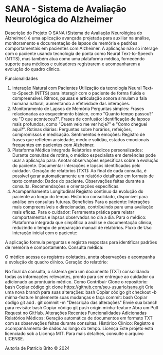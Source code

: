 # SANA - Sistema de Avaliação Neurológica do Alzheimer

Descrição do Projeto
O SANA (Sistema de Avaliação Neurológica do Alzheimer) é uma aplicação avançada projetada para auxiliar na análise, monitoramento e documentação de lapsos de memória e padrões comportamentais em pacientes com Alzheimer. A aplicação não só interage com o paciente usando tecnologia de ponta como Neural Text-to-Speech (NTTS), mas também atua como uma plataforma médica, fornecendo suporte para médicos e cuidadores registrarem e acompanharem a evolução do quadro clínico.

Funcionalidades
1. Interação Natural com Pacientes
Utilização da tecnologia Neural Text-to-Speech (NTTS) para interagir com o paciente de forma fluida e compreensível.
Ritmos, pausas e articulação sonora simulam a fala humana natural, aumentando a efetividade das interações.
2. Monitoramento de Lapsos de Memória
Perguntas simples: Frases relacionadas ao esquecimento básico, como "Quanto tempo passou?" ou "O que aconteceu?".
Frases de confusão: Identificação de lapsos mais profundos, como "Quem veio me ver hoje?" e "Como cheguei aqui?".
Rotinas diárias: Perguntas sobre horários, refeições, compromissos e medicação.
Sentimentos e emoções: Registro de frases que refletem ansiedade, medo e solidão, estados emocionais frequentes em pacientes com Alzheimer.
3. Plataforma Médica Integrada
Relatórios médicos personalizados: Durante consultas de rotina, o médico especialista em demências pode usar a aplicação para:
Anotar observações específicas sobre a evolução do paciente.
Documentar interações e lapsos identificados pelo cuidador.
Geração de relatórios (TXT): Ao final de cada consulta, é possível gerar automaticamente um relatório detalhado em formato de texto contendo:
Dados do paciente.
Observações feitas durante a consulta.
Recomendações e orientações específicas.
4. Acompanhamento Longitudinal
Registro contínuo da evolução do paciente ao longo do tempo.
Histórico consolidado, disponível para análise em consultas futuras.
Benefícios
Para o paciente: Interações mais compreensíveis e direcionadas, contribuindo para uma avaliação mais eficaz.
Para o cuidador: Ferramenta prática para relatar comportamentos e lapsos observados no dia a dia.
Para o médico: Plataforma integrada que simplifica a análise e documentação clínica, reduzindo o tempo de preparação manual de relatórios.
Fluxo de Uso
Interação inicial com o paciente:

A aplicação formula perguntas e registra respostas para identificar padrões de memória e comportamento.
Consulta médica:

O médico acessa os registros coletados, anota observações e acompanha a evolução do quadro clínico.
Geração do relatório:

No final da consulta, o sistema gera um documento (TXT) consolidando todas as informações relevantes, pronto para ser entregue ao cuidador ou adicionado ao prontuário médico.
Como Contribuir
Clone o repositório:
bash
Copiar código
git clone https://github.com/seu-usuario/sana.git
Crie uma nova branch para suas alterações:
bash
Copiar código
git checkout -b minha-feature
Implemente suas mudanças e faça commit:
bash
Copiar código
git add .
git commit -m "Descrição das alterações"
Envie sua branch para revisão:
bash
Copiar código
git push origin minha-feature
Abra um Pull Request no GitHub.
Alterações Recentes
Funcionalidades Adicionadas
Relatórios Médicos: Geração automática de documentos em formato TXT com as observações feitas durante consultas.
Histórico Clínico: Registro e acompanhamento de dados ao longo do tempo.
Licença
Este projeto está licenciado sob a Licença MIT. Para mais detalhes, consulte o arquivo LICENSE.

Autoria de Patrício Brito © 2024
